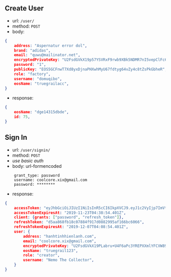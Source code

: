 
## Create User

-   url: `/user/`
-   method: `POST`
-   body:


```json
{
    address: "Aspernatur error dol",
    brand: "adidas",
    email: "quwu@mailinator.net",
    encryptedPrivateKey: "U2FsdGVkX19p57YSVRxF9rwb9XBk5NDMR7nI5vepClFc6tbZcn6Qbip1zK9fCBPdAiNS/4JaHFGXLZzBLVjCU83wf4SWWuZpfiV8X+zBHxk=",
    password: "1",
    publicKey: "EOS5GCFnwT7Xd8yxDjnaPHXwhMyU67fdtyg64vZy4c8tZsPkGbheR",
    role: "factory",
    username: "domuqibo",
    eosName: "truegrailacc",
}
```

-   response:

```json
{
    eosName: "dge14315dbde",
    id: 75,
}
```

## Sign In

-   url: `/user/signin/`
-   method: `POST`
- *use basic auth*
-   body: url-formencoded
```url-formencoded
    grant_type: password
    username: coolcore.xix@gmail.com
    password: ********
```


-   response:

```json
{
    accessToken: "eyJhbGciOiJIUzI1NiIsInR5cCI6IkpXVCJ9.eyJ1c2VyIjp7ImVtYWlsIjoiY29vbGNvcmUueGl4QGdtYWlsLmNvbSIsInJvbGUiOiJjcmVhdG9yIn0sImFjY2Vzc1Rva2VuRXhwaXJlc0F0IjoiMjAxOS0xMS0yM1QwNDozODo1NC40MDFaIiwiaWF0IjoxNTc0NDgyMTM0fQ.hwHJnHQOxc1XEIszoo1oyAeBwK8xZd0ssW_D5qvoHEg",
    accessTokenExpiresAt: "2019-11-23T04:38:54.401Z",
    client: {grants: ["password", "refresh_token"]},
    refreshToken: "d5aa868fb18c07884f917d0882995af166bc6066",
    refreshTokenExpiresAt: "2019-12-07T04:08:54.401Z",
    user: {
        address: "hanhtinhhienlanh.com",
        email: "coolcore.xix@gmail.com",
        encryptedPrivateKey: "U2FsdGVkX19PLabru+U4F6aPc3YREPXXmlYFCVW89jZq3lwn6TNlGp7ZLKm5r8eFTVpcuZZa4Adftyv30kPY2XVGtzdvXXvvIDaK3lr8Y5E=",
        eosName: "truegrail123",
        role: "creator",
        username: "Nemo The Collector",
    }
}

```
